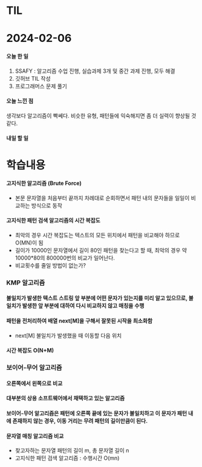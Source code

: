 # TIL 
# 2024-02-06

#### 오늘 한 일
1. SSAFY : 알고리즘 수업 진행, 실습과제 3개 및 중간 과제 진행, 모두 해결
2. 깃허브 TIL 작성
3. 프로그래머스 문제 풀기

#### 오늘 느낀 점
생각보다 알고리즘이 빡쎄다. 비슷한 유형, 패턴들에 익숙해지면 좀 더 실력이 향상될 것 같다.
#### 내일 할 일

# 학습내용
#### 고지식한 알고리즘 (Brute Force)
- 본문 문자열을 처음부터 끝까지 차례대로 순회하면서 패턴 내의 문자들을 일일이 비교하는 방식으로 동작

#### 고지식한 패턴 검색 알고리즘의 시간 복잡도
- 최악의 경우 시간 복잡도는 텍스트의 모든 위치에서 패턴을 비교해야 하므로 O(MN)이 됨
- 길이가 10000인 문자열에서 길이 80인 패턴을 찾는다고 할 때, 최악의 경우 약 10000*80의 800000번의 비교가
일어난다.
- 비교횟수를 줄일 방법이 없는가?

### KMP 알고리즘
#### 불일치가 발생한 텍스트 스트링 앞 부분에 어떤 문자가 있는지를 미리 알고 있으므로, 불일치가 발생한 앞 부분에 대하여 다시 비교하지 않고 매칭을 수행

#### 패턴을 전처리하여 배열 next[M]을 구해서 잘못된 시작을 최소화함
- next[M] 불일치가 발생했을 때 이동할 다음 위치

#### 시간 복잡도 O(N+M)

### 보이어-무어 알고리즘
#### 오른쪽에서 왼쪽으로 비교
#### 대부분의 상용 소프트웨어에서 채택하고 있는 알고리즘
#### 보이어-무어 알고리즘은 패턴에 오른쪽 끝에 있는 문자가 불일치하고 이 문자가 패턴 내에 존재하지 않는 경우, 이동 거리는 무려 패턴의 길이만큼이 된다.

#### 문자열 매칭 알고리즘 비교
- 찾고자하는 문자열 패턴의 길이 m, 총 문자열 길이 n
- 고지식한 패턴 검색 알고리즘 : 수행시간 O(mn)

